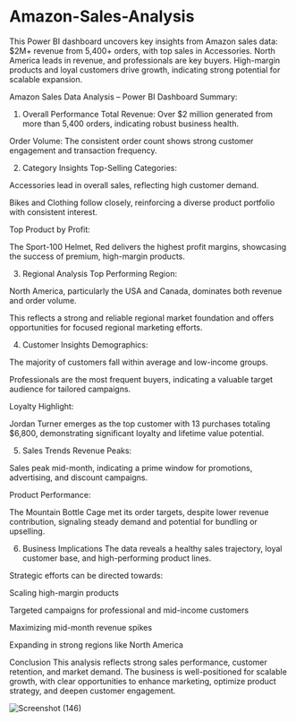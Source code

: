 # Amazon-Sales-Analysis
This Power BI dashboard uncovers key insights from Amazon sales data: $2M+ revenue from 5,400+ orders, with top sales in Accessories. North America leads in revenue, and professionals are key buyers. High-margin products and loyal customers drive growth, indicating strong potential for scalable expansion.

Amazon Sales Data Analysis – Power BI Dashboard Summary:

1. Overall Performance
Total Revenue: Over $2 million generated from more than 5,400 orders, indicating robust business health.

Order Volume: The consistent order count shows strong customer engagement and transaction frequency.

2. Category Insights
Top-Selling Categories:

Accessories lead in overall sales, reflecting high customer demand.

Bikes and Clothing follow closely, reinforcing a diverse product portfolio with consistent interest.

Top Product by Profit:

The Sport-100 Helmet, Red delivers the highest profit margins, showcasing the success of premium, high-margin products.

3. Regional Analysis
Top Performing Region:

North America, particularly the USA and Canada, dominates both revenue and order volume.

This reflects a strong and reliable regional market foundation and offers opportunities for focused regional marketing efforts.

4. Customer Insights
Demographics:

The majority of customers fall within average and low-income groups.

Professionals are the most frequent buyers, indicating a valuable target audience for tailored campaigns.

Loyalty Highlight:

Jordan Turner emerges as the top customer with 13 purchases totaling $6,800, demonstrating significant loyalty and lifetime value potential.

5. Sales Trends
Revenue Peaks:

Sales peak mid-month, indicating a prime window for promotions, advertising, and discount campaigns.

Product Performance:

The Mountain Bottle Cage met its order targets, despite lower revenue contribution, signaling steady demand and potential for bundling or upselling.

6. Business Implications
The data reveals a healthy sales trajectory, loyal customer base, and high-performing product lines.

Strategic efforts can be directed towards:

Scaling high-margin products

Targeted campaigns for professional and mid-income customers

Maximizing mid-month revenue spikes

Expanding in strong regions like North America

Conclusion
This analysis reflects strong sales performance, customer retention, and market demand. The business is well-positioned for scalable growth, with clear opportunities to enhance marketing, optimize product strategy, and deepen customer engagement.


![Screenshot (146)](https://github.com/user-attachments/assets/33340992-7eca-4be6-9ca0-33799e91bdc5)

